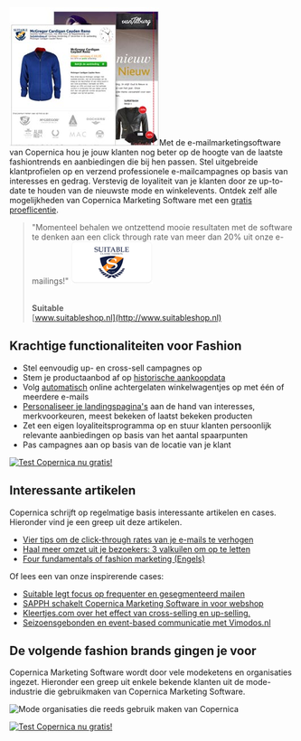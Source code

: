![Travel newsletters](../images/fashion-copernica.jpg)Met de
e-mailmarketingsoftware van Copernica hou je jouw klanten nog beter op
de hoogte van de laatste fashiontrends en aanbiedingen die bij hen
passen. Stel uitgebreide klantprofielen op en verzend professionele
e-mailcampagnes op basis van interesses en gedrag. Verstevig de
loyaliteit van je klanten door ze up-to-date te houden van de nieuwste
mode en winkelevents. Ontdek zelf alle mogelijkheden van Copernica
Marketing Software met een [gratis
proeflicentie](https://www.copernica.com/nl/copernica-proberen "Probeer Copernica gratis").

> "Momenteel behalen we ontzettend mooie resultaten met de software te
> denken aan een click through rate van meer dan 20% uit onze
> e-mailings!" ![](../images/suitable.png)
>
> \
> **Suitable**\
> [www.suitableshop.nl](http://www.suitableshop.nl)

Krachtige functionaliteiten voor Fashion
----------------------------------------

-   Stel eenvoudig up- en cross-sell campagnes op
-   Stem je productaanbod af op [historische
    aankoopdata](./define-target-groups-with-selections.md)
-   Volg
    [automatisch](./automate-your-campaigns.md)
    online achtergelaten winkelwagentjes op met één of meerdere e-mails
-   [Personaliseer je
    landingspagina's](http://www.copernica.com/nl/functies/webpaginas/maak-en-publiceer-je-eigen-webpaginas)
    aan de hand van interesses, merkvoorkeuren, meest bekeken of laatst
    bekeken producten
-   Zet een eigen loyaliteitsprogramma op en stuur klanten persoonlijk
    relevante aanbiedingen op basis van het aantal spaarpunten
-   Pas campagnes aan op basis van de locatie van je klant

[![Test Copernica nu
gratis!](../images/nl-cta-try-copernica-small.png)](http://www.copernica.com/nl/copernica-proberen "Test Copernica nu gratis!")

Interessante artikelen
----------------------

Copernica schrijft op regelmatige basis interessante artikelen en cases.
Hieronder vind je een greep uit deze artikelen.

-   [Vier tips om de click-through rates van je e-mails te
    verhogen](http://www.copernica.com/nl/over-ons/nieuws/vier-tips-om-de-click-through-rates-van-je-e-mails-te-verhogen)
-   [Haal meer omzet uit je bezoekers: 3 valkuilen om op te
    letten](https://www.copernica.com/nl/blog/haal-meer-omzet-uit-je-bezoekers-3-valkuilen-om-op-te-letten)
-   [Four fundamentals of fashion marketing
    (Engels)](https://www.copernica.com/en/blog/four-fundamentals-of-fashion-marketing)

Of lees een van onze inspirerende cases:

-   [Suitable legt focus op frequenter en gesegmenteerd
    mailen](https://www.copernica.com/nl/blog/suitable-legt-focus-op-frequenter-en-gesegmenteerd-mailen)
-   [SAPPH schakelt Copernica Marketing Software in voor
    webshop](https://www.copernica.com/nl/blog/sapph-schakelt-copernica-marketing-software-in-voor-webshop)
-   [Kleertjes.com over het effect van cross-selling en
    up-selling.](https://www.copernica.com/nl/blog/kleertjes-com-over-het-effect-van-cross-selling-en-up-selling)
-   [Seizoensgebonden en event-based communicatie met
    Vimodos.nl](https://www.copernica.com/nl/blog/seizoensgebonden-en-event-based-communicatie)

De volgende fashion brands gingen je voor
-----------------------------------------

Copernica Marketing Software wordt door vele modeketens en organisaties
ingezet. Hieronder een greep uit enkele bekende klanten uit de
mode-industrie die gebruikmaken van Copernica Marketing Software.

![Mode organisaties die reeds gebruik maken van
Copernica](../images/fashion-brands.png)

[![Test Copernica nu
gratis!](../images/nl-cta-try-copernica-small.png)](http://www.copernica.com/nl/copernica-proberen "Test Copernica nu gratis!")
